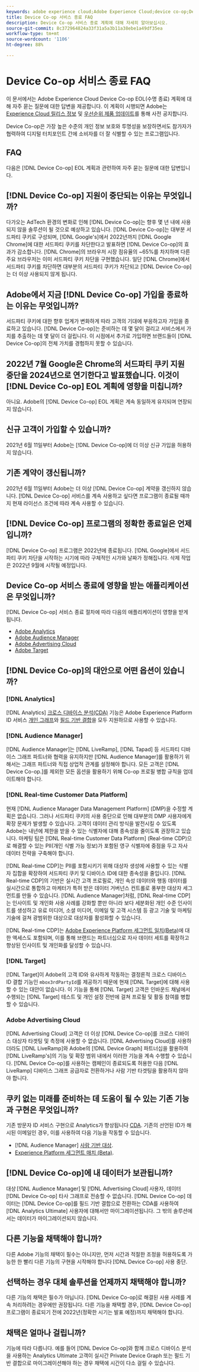 ```yaml
---
keywords: adobe experience cloud;Adobe Experience Cloud;device co-op;Device Co-op;서비스 종료
title: Device Co-op 서비스 종료 FAQ
description: Device Co-op 서비스 종료 계획에 대해 자세히 알아보십시오.
source-git-commit: 8c372964824a33f31a5a3b11a38ebe1a49df35ea
workflow-type: tm+mt
source-wordcount: '1106'
ht-degree: 88%

---
```


# Device Co-op 서비스 종료 FAQ

이 문서에서는 Adobe Experience Cloud Device Co-op EOL(수명 종료) 계획에 대해 자주 묻는 질문에 대한 답변을 제공합니다. 이 계획이 시행되면 Adobe는 [Experience Cloud 릴리스 정보](https://experienceleague.adobe.com/docs/release-notes/experience-cloud/current.html?lang=ko-KR) 및 [우선순위 제품 업데이트](https://www.adobe.com/kr/subscription/priority-product-update.html)를 통해 사전 공지합니다.

Device Co-op은 가장 높은 수준의 개인 정보 보호와 투명성을 보장하면서도 참가자가 협력하여 디지털 터치포인트 간에 소비자를 더 잘 식별할 수 있는 프로그램입니다.

## FAQ

다음은 [!DNL Device Co-op] EOL 계획과 관련하여 자주 묻는 질문에 대한 답변입니다.

## [!DNL Device Co-op] 지원이 중단되는 이유는 무엇입니까?

다가오는 AdTech 환경의 변화로 인해 [!DNL Device Co-op]는 향후 몇 년 내에 사용되지 않을 솔루션이 될 것으로 예상하고 있습니다. [!DNL Device Co-op]는 대부분 서드파티 쿠키로 구성되며, [!DNL Google's]에서 2022년까지 [!DNL Google Chrome]에 대한 서드파티 쿠키를 차단한다고 발표하면 [!DNL Device Co-op]의 효과가 감소합니다. [!DNL Chrome]의 브라우저 시장 점유율의 ~65%를 차지하며 다른 주요 브라우저는 이미 서드파티 쿠키 차단을 구현했습니다. 일단 [!DNL Chrome]에서 서드파티 쿠키를 차단하면 대부분의 서드파티 쿠키가 차단되고 [!DNL Device Co-op]는 더 이상 사용되지 않게 됩니다.

## Adobe에서 지금 [!DNL Device Co-op] 가입을 종료하는 이유는 무엇입니까?

서드파티 쿠키에 대한 향후 업계가 변화하게 따라 고객의 기대에 부응하고자 가입을 종료하고 있습니다. [!DNL Device Co-op]는 준비하는 데 몇 달이 걸리고 서비스에서 가치를 추출하는 데 몇 달이 더 걸립니다. 이 시점에서 추가로 가입하면 브랜드들이 [!DNL Device Co-op]의 전체 가치를 경험하지 못할 수 있습니다.

## 2022년 7월 Google은 Chrome의 서드파티 쿠키 지원 중단을 2024년으로 연기한다고 발표했습니다. 이것이 [!DNL Device Co-op] EOL 계획에 영향을 미칩니까?

아니요. Adobe의 [!DNL Device Co-op] EOL 계획은 계속 동일하게 유지되며 연장되지 않습니다.

## 신규 고객이 가입할 수 있습니까?

2021년 6월 11일부터 Adobe는 [!DNL Device Co-op]에 더 이상 신규 가입을 허용하지 않습니다.

## 기존 계약이 갱신됩니까?

2021년 6월 11일부터 Adobe는 더 이상 [!DNL Device Co-op] 계약을 갱신하지 않습니다. [!DNL Device Co-op] 서비스를 계속 사용하고 싶다면 프로그램이 종료될 때까지 현재 라이선스 조건에 따라 계속 사용할 수 있습니다.

## [!DNL Device Co-op] 프로그램의 정확한 종료일은 언제입니까?

[!DNL Device Co-op] 프로그램은 2022년에 종료됩니다. [!DNL Google]에서 서드파티 쿠키 차단을 시작하는 시기에 따라 구체적인 시가와 날짜가 정해집니다. 삭제 작업은 2022년 9월에 시작될 예정입니다.

## Device Co-op 서비스 종료에 영향을 받는 애플리케이션은 무엇입니까?

[!DNL Device Co-op] 서비스 종료 절차에 따라 다음의 애플리케이션이 영향을 받게 됩니다.

- [Adobe Analytics](https://experienceleague.adobe.com/docs/analytics.html?lang=kr)
- [Adobe Audience Manager](https://experienceleague.adobe.com/docs/audience-manager/user-guide/overview/aam-overview.html?lang=ko)
- [Adobe Advertising Cloud](https://experienceleague.adobe.com/docs/advertising-cloud.html?lang=ko)
- [Adobe Target](https://experienceleague.adobe.com/docs/target/using/introduction/intro.html?lang=ko)

## [!DNL Device Co-op]의 대안으로 어떤 옵션이 있습니까?

### [!DNL Analytics]

[!DNL Analytics] [크로스 디바이스 분석(CDA)](https://experienceleague.adobe.com/docs/analytics/components/cda/overview.html) 기능은 Adobe Experience Platform ID 서비스 [개인 그래프](https://experienceleague.adobe.com/docs/analytics/components/cda/device-graph.html?lang=ko)와 [필드 기반 결합](https://experienceleague.adobe.com/docs/analytics/components/cda/field-based-stitching.html?lang=ko)을 모두 지원하므로 사용할 수 있습니다.

### [!DNL Audience Manager]

[!DNL Audience Manager]는 [!DNL LiveRamp], [!DNL Tapad] 등 서드파티 디바이스 그래프 파트너와 협력을 유지하지만 [!DNL Audience Manager]를 활용하기 위해서는 그래프 파트너와 직접 상업적 관계를 설정해야 합니다. 모든 고객은 [!DNL Device Co-op.]를 제외한 모든 옵션을 활용하기 위해 Co-op 프로필 병합 규칙을 업데이트해야 합니다.

### [!DNL Real-time Customer Data Platform]

현재 [!DNL Audience Manager Data Management Platform] (DMP)을 수정할 계획은 없습니다. 그러나 서드파티 쿠키의 사용 중단으로 인해 대부분의 DMP 사용자에게 확장 문제가 발생할 수 있습니다. 고객이 데이터 관리 방식을 발전시킬 수 있도록 Adobe는 내년에 제한을 받을 수 있는 식별자에 대해 종속성을 줄이도록 권장하고 있습니다. 마케팅 팀은 [!DNL Real-time Customer Data Platform] (Real-time CDP)으로 해결할 수 있는 PII(개인 식별 가능 정보)가 포함된 영구 식별자에 중점을 두고 자사 데이터 전략을 구축해야 합니다.

[!DNL Real-time CDP]는 PII를 포함시키기 위해 대상자 생성에 사용할 수 있는 식별자 집합을 확장하여 서드파티 쿠키 및 디바이스 ID에 대한 종속성을 줄입니다. [!DNL Real-time CDP]의 기반은 실시간 고객 프로필로, 개인 속성 데이터와 행동 데이터를 실시간으로 통합하고 마케터가 특허 받은 데이터 거버넌스 컨트롤로 풍부한 대상자 세그먼트를 만들 수 있습니다. [!DNL Audience Manager]처럼, [!DNL Real-time CDP]는 인사이트 및 개인화 사용 사례를 강화할 뿐만 아니라 보다 세분화된 개인 수준 인사이트를 생성하고 유료 미디어, 소셜 미디어, 이메일 및 고객 시스템 등 광고 기술 및 마케팅 기술에 걸쳐 광범위한 대상으로 대상자를 활성화할 수 있습니다.

[!DNL Real-time CDP]는 [Adobe Experience Platform 세그먼트 일치(Beta)](https://experienceleague.adobe.com/docs/experience-platform/segmentation/ui/segment-match/overview.html?lang=ko)에 대한 액세스도 포함되며, 이를 통해 브랜드는 파트너십으로 자사 데이터 세트를 확장하고 향상된 인사이트 및 개인화를 달성할 수 있습니다.

### [!DNL Target]

[!DNL Target]이 Adobe의 고객 ID와 유사하게 작동하는 결정론적 크로스 디바이스 ID 결합 기능인 `mbox3rdPartyId`를 제공하기 때문에 현재 [!DNL Target]에 대해 사용할 수 있는 대안이 없습니다. 이 기능을 통해 [!DNL Target] 고객은 인바운드 채널에서 수행되는 [!DNL Target] 테스트 및 개인 설정 전반에 걸쳐 프로필 및 활동 참여를 병합할 수 있습니다.

### Adobe Advertising Cloud

[!DNL Advertising Cloud] 고객은 더 이상 [!DNL Device Co-op]를 크로스 디바이스 대상자 타겟팅 및 측정에 사용할 수 없습니다. [!DNL Advertising Cloud]를 사용하더라도 [!DNL LiveRamp]와 Adobe의 [!DNL Device Graph] 파트너십을 활용하여 [!DNL LiveRamp's]의 기능 및 확장 범위 내에서 이러한 기능을 계속 수행할 수 있습니다. [!DNL Device Co-op]를 사용하는 캠페인이 종료되도록 허용한 다음 [!DNL LiveRamp] 디바이스 그래프 공급자로 전환하거나 사람 기반 타겟팅을 활용하지 않아야 합니다.

## 쿠키 없는 미래를 준비하는 데 도움이 될 수 있는 기존 기능과 구현은 무엇입니까?

기존 방문자 ID 서비스 구현으로 Analytics가 향상됩니다 [CDA](https://experienceleague.adobe.com/docs/analytics/components/cda/overview.html). 기존의 선언된 ID가 해시된 이메일인 경우, 이를 사용하여 다음 기능을 작동할 수 있습니다.

- [!DNL Audience Manager] [사람 기반 대상](https://experienceleague.adobe.com/docs/audience-manager/user-guide/features/destinations/people-based/people-based-destinations-overview.html).
- [Experience Platform 세그먼트 매치 (Beta)](https://experienceleague.adobe.com/docs/experience-platform/segmentation/ui/segment-match/overview.html?lang=ko).

## [!DNL Device Co-op]에 내 데이터가 보관됩니까?

대상 [!DNL Audience Manager] 및 [!DNL Advertising Cloud] 사용자, 데이터 [!DNL Device Co-op] 타사 그래프로 전송할 수 없습니다. [!DNL Device Co-op] 데이터는 [!DNL Device Co-op]를 필드 기반 결합으로 전환하는 CDA를 사용하여 [!DNL Analytics Ultimate] 사용자에 대해서만 마이그레이션됩니다. 그 밖의 솔루션에서는 데이터가 마이그레이션되지 않습니다.

## 다른 기능을 채택해야 합니까?

다른 Adobe 기능의 채택이 필수는 아니지만, 먼저 시간과 적절한 조정을 허용하도록 가능한 한 빨리 다른 기능의 구현을 시작해야 합니다 [!DNL Device Co-op] 사용 중단.

## 선택하는 경우 대체 솔루션을 언제까지 채택해야 합니까?

다른 기능의 채택은 필수가 아닙니다. [!DNL Device Co-op]로 해결된 사용 사례를 계속 처리하려는 경우에만 권장됩니다. 다른 기능을 채택할 경우, [!DNL Device Co-op] 프로그램이 종료되기 전에 2022년(정확한 시기는 발표 예정)까지 채택해야 합니다.

## 채택은 얼마나 걸립니까?

기능에 따라 다릅니다. 예를 들어 [!DNL Device Co-op]와 함께 크로스 디바이스 분석을 사용하는 Analytics Ultimate 고객이 실시간 Private Device Graph 또는 필드 기반 결합으로 마이그레이션해야 하는 경우 채택에 시간이 다소 걸릴 수 있습니다.
